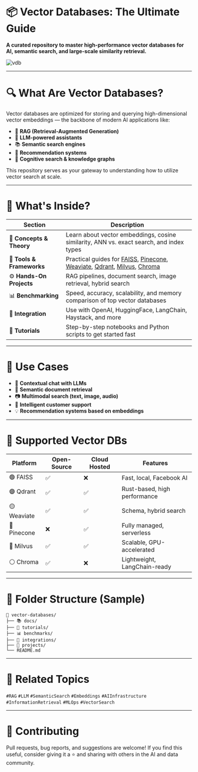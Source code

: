
# 📦 Vector Databases: The Ultimate Guide

**A curated repository to master high-performance vector databases for AI, semantic search, and large-scale similarity retrieval.**

![vdb]([https://miro.medium.com/v2/resize:fit:1400/1*AEvSVDFW_4VjGTScH3n_Xg.png])


---

# 🔍 What Are Vector Databases?

Vector databases are optimized for storing and querying high-dimensional vector embeddings — the backbone of modern AI applications like:

* 🔗 **RAG (Retrieval-Augmented Generation)**
* 🤖 **LLM-powered assistants**
* 📚 **Semantic search engines**
* 🛒 **Recommendation systems**
* 🧠 **Cognitive search & knowledge graphs**

This repository serves as your gateway to understanding how to utilize vector search at scale.

---

# 🧠 What's Inside?

| Section                   | Description                                                                                                                                                                                                                                         |
| ------------------------- | --------------------------------------------------------------------------------------------------------------------------------------------------------------------------------------------------------------------------------------------------- |
| 📘 **Concepts & Theory**  | Learn about vector embeddings, cosine similarity, ANN vs. exact search, and index types                                                                                                                                                             |
| 🔧 **Tools & Frameworks** | Practical guides for [FAISS](https://github.com/facebookresearch/faiss), [Pinecone](https://www.pinecone.io/), [Weaviate](https://weaviate.io/), [Qdrant](https://qdrant.tech/), [Milvus](https://milvus.io/), [Chroma](https://www.trychroma.com/) |
| ⚙️ **Hands-On Projects**  | RAG pipelines, document search, image retrieval, hybrid search                                                                                                                                                                                      |
| 📊 **Benchmarking**       | Speed, accuracy, scalability, and memory comparison of top vector databases                                                                                                                                                                         |
| 🤝 **Integration**        | Use with OpenAI, HuggingFace, LangChain, Haystack, and more                                                                                                                                                                                         |
| 🧪 **Tutorials**          | Step-by-step notebooks and Python scripts to get started fast                                                                                                                                                                                       |

---

# 🚀 Use Cases

* 📝 **Contextual chat with LLMs**
* 📂 **Semantic document retrieval**
* 📷 **Multimodal search (text, image, audio)**
* 💬 **Intelligent customer support**
* 💡 **Recommendation systems based on embeddings**

---

# 🧰 Supported Vector DBs

| Platform    | Open-Source | Cloud Hosted | Features                     |
| ----------- | ----------- | ------------ | ---------------------------- |
| 🟢 FAISS    | ✅           | ❌            | Fast, local, Facebook AI     |
| 🟣 Qdrant   | ✅           | ✅            | Rust-based, high performance |
| 🟡 Weaviate | ✅           | ✅            | Schema, hybrid search        |
| 🔵 Pinecone | ❌           | ✅            | Fully managed, serverless    |
| 🔴 Milvus   | ✅           | ✅            | Scalable, GPU-accelerated    |
| ⚪ Chroma    | ✅           | ❌            | Lightweight, LangChain-ready |

---

# 📁 Folder Structure (Sample)

```
📂 vector-databases/
├── 📚 docs/
├── 🧪 tutorials/
├── 📊 benchmarks/
├── 🔌 integrations/
├── 🚀 projects/
└── README.md
```

---

# 📎 Related Topics

`#RAG` `#LLM` `#SemanticSearch` `#Embeddings` `#AIInfrastructure` `#InformationRetrieval` `#MLOps` `#VectorSearch`

---

# 🤝 Contributing

Pull requests, bug reports, and suggestions are welcome!
If you find this useful, consider giving it a ⭐️ and sharing with others in the AI and data community.

